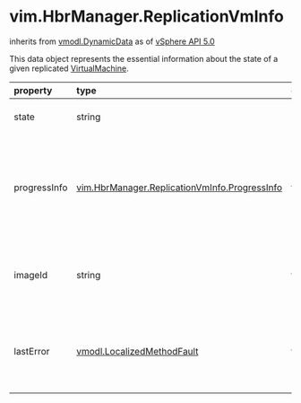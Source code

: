 vim.HbrManager.ReplicationVmInfo
================================
inherits from [vmodl.DynamicData](docs/vmodl.DynamicData.md)
as of [vSphere API 5.0](vim.version.md#vim.version.version7)


This data object represents the essential information about the  state of a given replicated <a href="vim.VirtualMachine.md">VirtualMachine</a>.

| property | type | optional | priv | desc |
|:---------|:-----|:---------|:-----|:-----|
| state | string | None | None | A string representing the current State of the virtual machine. |
| progressInfo | [vim.HbrManager.ReplicationVmInfo.ProgressInfo](vim.HbrManager.ReplicationVmInfo.ProgressInfo.md "vim.HbrManager.ReplicationVmInfo.ProgressInfo") | true | None | Progress stats for the current operation. Never present if the state is  not "syncing" or "active". If not present while in one of these states,  the host is still gathering initial operation statistics (progress can  be assumed to be 0). |
| imageId | string | true | None | An optional imageId that identifies the instance being created,  this is the imagId string that is passed to  <a href="vim.HbrManager.md#createInstance">HbrCreateInstance_Task</a> or  <a href="vim.HbrManager.md#startOfflineInstance">HbrStartOfflineInstance_Task</a> |
| lastError | [vmodl.LocalizedMethodFault](vmodl.LocalizedMethodFault.md "vmodl.LocalizedMethodFault") | true | None | A MethodFault representing the last replication specific error  that the <a href="vim.VirtualMachine.md">VirtualMachine</a> encountered during a create  instance operation. The successful creation of an instance  will clear any error. |


